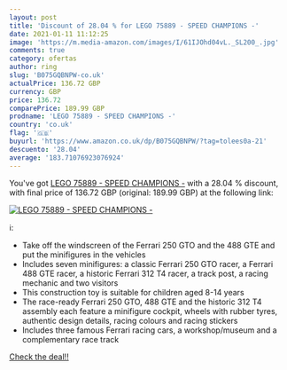 ```yaml
---
layout: post
title: 'Discount of 28.04 % for LEGO 75889 - SPEED CHAMPIONS -'
date: 2021-01-11 11:12:25
image: 'https://m.media-amazon.com/images/I/61IJOhd04vL._SL200_.jpg'
comments: true
category: ofertas
author: ring
slug: 'B075GQBNPW-co.uk'
actualPrice: 136.72 GBP
currency: GBP
price: 136.72
comparePrice: 189.99 GBP
prodname: 'LEGO 75889 - SPEED CHAMPIONS -'
country: 'co.uk'
flag: '🇬🇧'
buyurl: 'https://www.amazon.co.uk/dp/B075GQBNPW/?tag=tolees0a-21'
descuento: '28.04'
average: '183.71076923076924'
---
```


You've got [LEGO 75889 - SPEED CHAMPIONS -](https://www.amazon.co.uk/dp/B075GQBNPW/?tag=tolees0a-21) with a  28.04 % discount, with final price of 136.72 GBP (original: 189.99 GBP) at the following link:

[![LEGO 75889 - SPEED CHAMPIONS -](https://m.media-amazon.com/images/I/61IJOhd04vL._SL200_.jpg)](https://www.amazon.co.uk/dp/B075GQBNPW/?tag=tolees0a-21)

ℹ️:

- Take off the windscreen of the Ferrari 250 GTO and the 488 GTE and put the minifigures in the vehicles
- Includes seven minifigures: a classic Ferrari 250 GTO racer, a Ferrari 488 GTE racer, a historic Ferrari 312 T4 racer, a track post, a racing mechanic and two visitors
- This construction toy is suitable for children aged 8-14 years
- The race-ready Ferrari 250 GTO, 488 GTE and the historic 312 T4 assembly each feature a minifigure cockpit, wheels with rubber tyres, authentic design details, racing colours and racing stickers
- Includes three famous Ferrari racing cars, a workshop/museum and a complementary race track

[Check the deal!!](https://www.amazon.co.uk/dp/B075GQBNPW/?tag=tolees0a-21)
